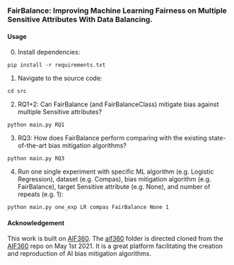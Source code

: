 ### FairBalance: Improving Machine Learning Fairness on Multiple Sensitive Attributes With Data Balancing.

#### Usage
0. Install dependencies:
```
pip install -r requirements.txt
```
1. Navigate to the source code:
```
cd src
```
2. RQ1+2: Can FairBalance (and FairBalanceClass) mitigate bias against multiple Sensitive attributes?
```
python main.py RQ1
```
3. RQ3: How does FairBalance perform comparing with the existing state-of-the-art bias mitigation algorithms?
```
python main.py RQ3
```
4. Run one single experiment with specific ML algorithm (e.g. Logistic Regression), dataset (e.g. Compas), bias mitigation algorithm (e.g. FairBalance), target Sensitive attribute (e.g. None), and number of repeats (e.g. 1): 
```
python main.py one_exp LR compas FairBalance None 1
```

#### Acknowledgement
This work is built on [AIF360](https://github.com/Trusted-AI/AIF360). The [aif360](https://github.com/hil-se/FairBalance/tree/main/aif360) folder is directed cloned from the [AIF360](https://github.com/Trusted-AI/AIF360) repo on May 1st 2021. It is a great platform facilitating the creation and reproduction of AI bias mitigation algorithms.

